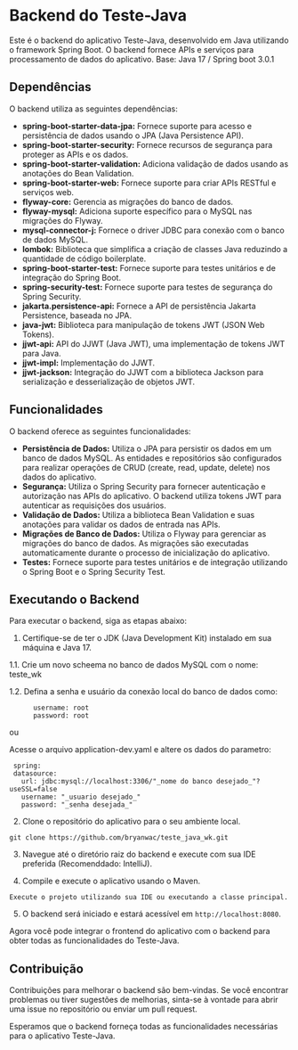 # Backend do Teste-Java

Este é o backend do aplicativo Teste-Java, desenvolvido em Java utilizando o framework Spring Boot. O backend fornece APIs e serviços para processamento de dados do aplicativo.
Base: Java 17 / Spring boot 3.0.1
## Dependências

O backend utiliza as seguintes dependências:

- **spring-boot-starter-data-jpa:** Fornece suporte para acesso e persistência de dados usando o JPA (Java Persistence API).
- **spring-boot-starter-security:** Fornece recursos de segurança para proteger as APIs e os dados.
- **spring-boot-starter-validation:** Adiciona validação de dados usando as anotações do Bean Validation.
- **spring-boot-starter-web:** Fornece suporte para criar APIs RESTful e serviços web.
- **flyway-core:** Gerencia as migrações do banco de dados.
- **flyway-mysql:** Adiciona suporte específico para o MySQL nas migrações do Flyway.
- **mysql-connector-j:** Fornece o driver JDBC para conexão com o banco de dados MySQL.
- **lombok:** Biblioteca que simplifica a criação de classes Java reduzindo a quantidade de código boilerplate.
- **spring-boot-starter-test:** Fornece suporte para testes unitários e de integração do Spring Boot.
- **spring-security-test:** Fornece suporte para testes de segurança do Spring Security.
- **jakarta.persistence-api:** Fornece a API de persistência Jakarta Persistence, baseada no JPA.
- **java-jwt:** Biblioteca para manipulação de tokens JWT (JSON Web Tokens).
- **jjwt-api:** API do JJWT (Java JWT), uma implementação de tokens JWT para Java.
- **jjwt-impl:** Implementação do JJWT.
- **jjwt-jackson:** Integração do JJWT com a biblioteca Jackson para serialização e desserialização de objetos JWT.

## Funcionalidades

O backend oferece as seguintes funcionalidades:

- **Persistência de Dados:** Utiliza o JPA para persistir os dados em um banco de dados MySQL. As entidades e repositórios são configurados para realizar operações de CRUD (create, read, update, delete) nos dados do aplicativo.
- **Segurança:** Utiliza o Spring Security para fornecer autenticação e autorização nas APIs do aplicativo. O backend utiliza tokens JWT para autenticar as requisições dos usuários.
- **Validação de Dados:** Utiliza a biblioteca Bean Validation e suas anotações para validar os dados de entrada nas APIs.
- **Migrações de Banco de Dados:** Utiliza o Flyway para gerenciar as migrações do banco de dados. As migrações são executadas automaticamente durante o processo de inicialização do aplicativo.
- **Testes:** Fornece suporte para testes unitários e de integração utilizando o Spring Boot e o Spring Security Test.

## Executando o Backend

Para executar o backend, siga as etapas abaixo:

1. Certifique-se de ter o JDK (Java Development Kit) instalado em sua máquina e Java 17.

1.1. Crie um novo scheema no banco de dados MySQL com o nome: teste_wk

1.2. Defina a senha e usuário da conexão local do banco de dados como: 
```shell
      username: root
      password: root
```
ou

Acesse o arquivo application-dev.yaml e altere os dados do parametro:
 
 ```shell
  spring:
  datasource:
    url: jdbc:mysql://localhost:3306/"_nome do banco desejado_"?useSSL=false
    username: "_usuario desejado_"
    password: "_senha desejada_"
 ```

2. Clone o repositório do aplicativo para o seu ambiente local.

```shell
git clone https://github.com/bryanwac/teste_java_wk.git
```

3. Navegue até o diretório raiz do backend e execute com sua IDE preferida (Recomenddado: IntelliJ).


4. Compile e execute o aplicativo usando o Maven.

```shell
Execute o projeto utilizando sua IDE ou executando a classe principal.

```

5. O backend será iniciado e estará acessível em `http://localhost:8080`.

Agora você pode integrar o frontend do aplicativo com o backend para obter todas as funcionalidades do Teste-Java.

## Contribuição

Contribuições para melhorar o backend são bem-vindas. Se você encontrar problemas ou tiver sugestões de melhorias, sinta-se à vontade para abrir uma issue no repositório ou enviar um pull request.

Esperamos que o backend forneça todas as funcionalidades necessárias para o aplicativo Teste-Java.
